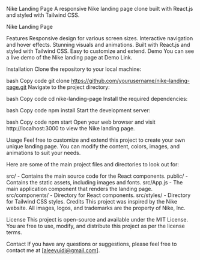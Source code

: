 Nike Landing Page
A responsive Nike landing page clone built with React.js and styled with Tailwind CSS.

Nike Landing Page

Features
Responsive design for various screen sizes.
Interactive navigation and hover effects.
Stunning visuals and animations.
Built with React.js and styled with Tailwind CSS.
Easy to customize and extend.
Demo
You can see a live demo of the Nike landing page at Demo Link.

Installation
Clone the repository to your local machine:

bash
Copy code
git clone https://github.com/yourusername/nike-landing-page.git
Navigate to the project directory:

bash
Copy code
cd nike-landing-page
Install the required dependencies:

bash
Copy code
npm install
Start the development server:

bash
Copy code
npm start
Open your web browser and visit http://localhost:3000 to view the Nike landing page.

Usage
Feel free to customize and extend this project to create your own unique landing page. You can modify the content, colors, images, and animations to suit your needs.

Here are some of the main project files and directories to look out for:

src/ - Contains the main source code for the React components.
public/ - Contains the static assets, including images and fonts.
src/App.js - The main application component that renders the landing page.
src/components/ - Directory for React components.
src/styles/ - Directory for Tailwind CSS styles.
Credits
This project was inspired by the Nike website. All images, logos, and trademarks are the property of Nike, Inc.

License
This project is open-source and available under the MIT License. You are free to use, modify, and distribute this project as per the license terms.

Contact
If you have any questions or suggestions, please feel free to contact me at [aleeyuidi@gmail.com].


